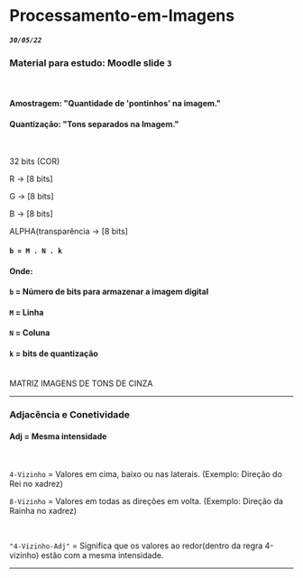 # Processamento-em-Imagens


##### `30/05/22`


### Material para estudo: Moodle slide `3`

</br>

#### Amostragem: "Quantidade de 'pontinhos' na imagem."
#### Quantização: "Tons separados na Imagem."
</br>

32 bits (COR)
<p></p> R -> [8 bits] 
<p></p> G -> [8 bits] 
<p></p> B -> [8 bits] 
<p></p> ALPHA(transparência -> [8 bits] 
</br>

#### `b = M . N . k`
#### Onde:
#### `b` = Número de bits para armazenar a imagem digital
#### `M` = Linha
#### `N` = Coluna
#### `k` = bits de quantização
</br>
MATRIZ IMAGENS DE TONS DE CINZA
</br>

---


### Adjacência e Conetividade
#### Adj = Mesma intensidade

</br>

`4-Vizinho` = Valores em cima, baixo ou nas laterais. (Exemplo: Direção do Rei no xadrez)
 <p></p>
  
`8-Vizinho` = Valores em todas as direções em volta. (Exemplo: Direção da Rainha no xadrez)


</br>

`"4-Vizinho-Adj"` = Significa que os valores ao redor(dentro da regra 4-vizinho) estão com a mesma intensidade.


---

